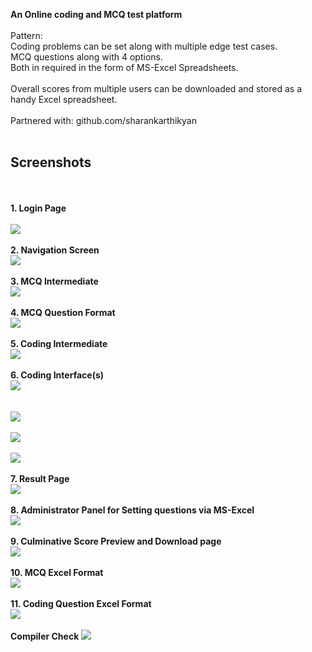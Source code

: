 
<b>An Online coding and MCQ test platform</b> <br><br>
Pattern:<br>
Coding problems can be set along with multiple edge test cases.<br> 
MCQ questions along with 4 options.<br>
Both in required in the form of MS-Excel Spreadsheets.<br>
<br>
Overall scores from multiple users can be downloaded and stored as a handy Excel spreadsheet.
<br>
<br>
Partnered with: github.com/sharankarthikyan
<br>
<br>
<b><h2>Screenshots</h2></b>
<br>
<br>
<b>1. Login Page</b><br><br>
![](Screenshots/login.PNG)
<br>
<br>
<b>2. Navigation Screen</b><br>
![](Screenshots/index.PNG)
<br>
<br>
<b>3. MCQ Intermediate</b><br>
![](Screenshots/Mcqrules.PNG)
<br>
<br>
<b>4. MCQ Question Format</b><br>
![](Screenshots/Mcqformat.PNG)
<br>
<br>
<b>5. Coding Intermediate</b><br>
![](Screenshots/progrules.PNG)
<br>
<br>
<b>6. Coding Interface(s)</b><br>
![](Screenshots/code1.PNG)
<br>
<br>  
![](Screenshots/code2.jpg)
<br>
<br>
![](Screenshots/code3.PNG)
<br>
<br>
![](Screenshots/code4.PNG)
<br>
<br>
<b>7. Result Page</b><br>
![](Screenshots/result.PNG)
<br>
<br>
<b>8. Administrator Panel for Setting questions via MS-Excel</b><br>
![](Screenshots/adminprob.PNG)
<br>
<br>
<b>9. Culminative Score Preview and Download page</b><br>
![](Screenshots/score.PNG)
<br>
<br>
<b>10. MCQ Excel Format</b><br>
![](Screenshots/excel.PNG)
<br>
<br>
<b>11. Coding Question Excel Format</b>
<br>
![](Screenshots/excel1.PNG)
<br>
<br>
<b>Compiler Check</b>
![](Screenshots/workingcompiler.gif)
 
